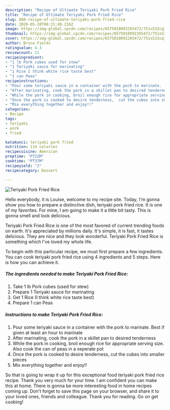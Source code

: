 ```yaml
---
description: "Recipe of Ultimate Teriyaki Pork Fried Rice"
title: "Recipe of Ultimate Teriyaki Pork Fried Rice"
slug: 880-recipe-of-ultimate-teriyaki-pork-fried-rice
date: 2020-05-28T00:21:49.216Z
image: https://img-global.cpcdn.com/recipes/6575018092265472/751x532cq70/teriyaki-pork-fried-rice-recipe-main-photo.jpg
thumbnail: https://img-global.cpcdn.com/recipes/6575018092265472/751x532cq70/teriyaki-pork-fried-rice-recipe-main-photo.jpg
cover: https://img-global.cpcdn.com/recipes/6575018092265472/751x532cq70/teriyaki-pork-fried-rice-recipe-main-photo.jpg
author: Bruce Fields
ratingvalue: 4.3
reviewcount: 11
recipeingredient:
- "1 lb Pork cubes used for stew"
- "1 Teriyaki sauce for marinating"
- "1 Rice I think white rice taste best"
- "1 can Peas"
recipeinstructions:
- "Pour some teriyaki sauce in a container with the pork to marinate.  Best if given at least an hour to marinate"
- "After marinating, cook the pork in a skillet pan to desired tenderness"
- "While the pork in cooking, broil enough rice for appropriate serving size.  Also cook the can of peas in a seperate pot"
- "Once the pork is cooked to desire tenderness,  cut the cubes into smaller pieces"
- "Mix everything together and enjoy!!"
categories:
- Recipe
tags:
- teriyaki
- pork
- fried

katakunci: teriyaki pork fried 
nutrition: 114 calories
recipecuisine: American
preptime: "PT22M"
cooktime: "PT37M"
recipeyield: "2"
recipecategory: Dessert

---
```



![Teriyaki Pork Fried Rice](https://img-global.cpcdn.com/recipes/6575018092265472/751x532cq70/teriyaki-pork-fried-rice-recipe-main-photo.jpg)

Hello everybody, it is Louise, welcome to my recipe site. Today, I'm gonna show you how to prepare a distinctive dish, teriyaki pork fried rice. It is one of my favorites. For mine, I am going to make it a little bit tasty. This is gonna smell and look delicious.



Teriyaki Pork Fried Rice is one of the most favored of current trending foods on earth. It's appreciated by millions daily. It's simple, it is fast, it tastes delicious. They are nice and they look wonderful. Teriyaki Pork Fried Rice is something which I've loved my whole life.


To begin with this particular recipe, we must first prepare a few ingredients. You can cook teriyaki pork fried rice using 4 ingredients and 5 steps. Here is how you can achieve it.

<!--inarticleads1-->

##### The ingredients needed to make Teriyaki Pork Fried Rice:

1. Take 1 lb Pork cubes (used for stew)
1. Prepare 1 Teriyaki sauce for marinating
1. Get 1 Rice (I think white rice taste best)
1. Prepare 1 can Peas




<!--inarticleads2-->

##### Instructions to make Teriyaki Pork Fried Rice:

1. Pour some teriyaki sauce in a container with the pork to marinate.  Best if given at least an hour to marinate
1. After marinating, cook the pork in a skillet pan to desired tenderness
1. While the pork in cooking, broil enough rice for appropriate serving size.  Also cook the can of peas in a seperate pot
1. Once the pork is cooked to desire tenderness,  cut the cubes into smaller pieces
1. Mix everything together and enjoy!!




So that is going to wrap it up for this exceptional food teriyaki pork fried rice recipe. Thank you very much for your time. I am confident you can make this at home. There is gonna be more interesting food in home recipes coming up. Don't forget to save this page on your browser, and share it to your loved ones, friends and colleague. Thank you for reading. Go on get cooking!

